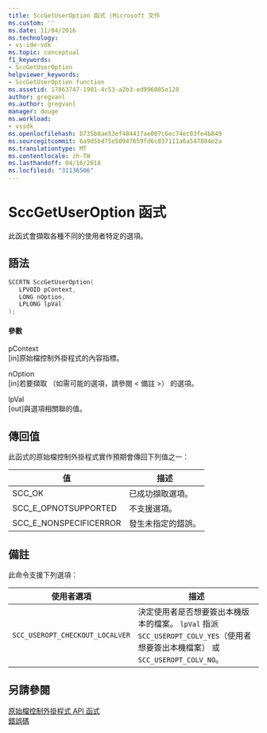 ```yaml
---
title: SccGetUserOption 函式 |Microsoft 文件
ms.custom: ''
ms.date: 11/04/2016
ms.technology:
- vs-ide-sdk
ms.topic: conceptual
f1_keywords:
- SccGetUserOption
helpviewer_keywords:
- SccGetUserOption function
ms.assetid: 17863747-1901-4c53-a2b3-ed996085e120
author: gregvanl
ms.author: gregvanl
manager: douge
ms.workload:
- vssdk
ms.openlocfilehash: b735b8ae53ef484417ae007c6ec74ec03fe4b849
ms.sourcegitcommit: 6a9d5bd75e50947659fd6c837111a6a547884e2a
ms.translationtype: MT
ms.contentlocale: zh-TW
ms.lasthandoff: 04/16/2018
ms.locfileid: "31136506"
---
```

# <a name="sccgetuseroption-function"></a>SccGetUserOption 函式
此函式會擷取各種不同的使用者特定的選項。  
  
## <a name="syntax"></a>語法  
  
```cpp  
SCCRTN SccGetUserOption(  
   LPVOID pContext,  
   LONG nOption,  
   LPLONG lpVal  
);  
```  
  
#### <a name="parameters"></a>參數  
 pContext  
 [in]原始檔控制外掛程式的內容指標。  
  
 nOption  
 [in]若要擷取 （如需可能的選項，請參閱 < 備註 >） 的選項。  
  
 lpVal  
 [out]與選項相關聯的值。  
  
## <a name="return-value"></a>傳回值  
 此函式的原始檔控制外掛程式實作預期會傳回下列值之一：  
  
|值|描述|  
|-----------|-----------------|  
|SCC_OK|已成功擷取選項。|  
|SCC_E_OPNOTSUPPORTED|不支援選項。|  
|SCC_E_NONSPECIFICERROR|發生未指定的錯誤。|  
  
## <a name="remarks"></a>備註  
 此命令支援下列選項：  
  
|使用者選項|描述|  
|-----------------|-----------------|  
|`SCC_USEROPT_CHECKOUT_LOCALVER`|決定使用者是否想要簽出本機版本的檔案。 `lpVal` 指派`SCC_USEROPT_COLV_YES`（使用者想要簽出本機檔案） 或`SCC_USEROPT_COLV_NO`。|  
  
## <a name="see-also"></a>另請參閱  
 [原始檔控制外掛程式 API 函式](../extensibility/source-control-plug-in-api-functions.md)   
 [錯誤碼](../extensibility/error-codes.md)